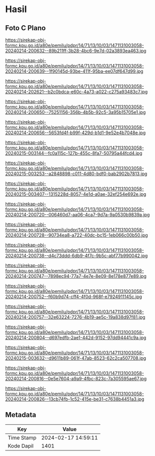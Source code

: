 # Hasil

## Foto C Plano

https://sirekap-obj-formc.kpu.go.id/a80e/pemilu/pdpr/14/71/13/10/03/1471131003058-20240214-200632--89b211ff-3b28-4bc6-9e7d-02a3893ea463.jpg

https://sirekap-obj-formc.kpu.go.id/a80e/pemilu/pdpr/14/71/13/10/03/1471131003058-20240214-200639--1f90145d-93be-411f-95ba-ee07df647d99.jpg

https://sirekap-obj-formc.kpu.go.id/a80e/pemilu/pdpr/14/71/13/10/03/1471131003058-20240214-202621--b2c0bdca-e60c-4a73-a022-c275a93483c7.jpg

https://sirekap-obj-formc.kpu.go.id/a80e/pemilu/pdpr/14/71/13/10/03/1471131003058-20240214-200650--75251156-356b-4b5b-92c5-3a95b15705e1.jpg

https://sirekap-obj-formc.kpu.go.id/a80e/pemilu/pdpr/14/71/13/10/03/1471131003058-20240214-200656--5653fd4f-b99f-429d-b1d1-9e52e4b7048e.jpg

https://sirekap-obj-formc.kpu.go.id/a80e/pemilu/pdpr/14/71/13/10/03/1471131003058-20240215-003144--fc0a115c-127b-455c-8fa7-50795a44fcd4.jpg

https://sirekap-obj-formc.kpu.go.id/a80e/pemilu/pdpr/14/71/13/10/03/1471131003058-20240215-003253--a2848898-c011-4d80-bdf0-bab2902b7813.jpg

https://sirekap-obj-formc.kpu.go.id/a80e/pemilu/pdpr/14/71/13/10/03/1471131003058-20240215-003407--1315228d-8057-4e1d-a0ae-32ef254e692e.jpg

https://sirekap-obj-formc.kpu.go.id/a80e/pemilu/pdpr/14/71/13/10/03/1471131003058-20240214-200720--006460d7-aa06-4ca7-9d7a-9a0530b9839a.jpg

https://sirekap-obj-formc.kpu.go.id/a80e/pemilu/pdpr/14/71/13/10/03/1471131003058-20240214-200728--90734ea8-a722-40dc-bc15-1eb066c00b50.jpg

https://sirekap-obj-formc.kpu.go.id/a80e/pemilu/pdpr/14/71/13/10/03/1471131003058-20240214-200738--d4c73ddd-6db9-4f7c-9b5c-abf77b990042.jpg

https://sirekap-obj-formc.kpu.go.id/a80e/pemilu/pdpr/14/71/13/10/03/1471131003058-20240214-200747--7898ec94-77a7-4e7e-8e09-8e178e877e89.jpg

https://sirekap-obj-formc.kpu.go.id/a80e/pemilu/pdpr/14/71/13/10/03/1471131003058-20240214-200752--f60b9d74-cff4-4f0d-968f-e7924911145c.jpg

https://sirekap-obj-formc.kpu.go.id/a80e/pemilu/pdpr/14/71/13/10/03/1471131003058-20240214-200757--32e63224-7276-4b19-ae5c-19a838d97f81.jpg

https://sirekap-obj-formc.kpu.go.id/a80e/pemilu/pdpr/14/71/13/10/03/1471131003058-20240214-200804--d697edfb-2ae1-442d-9152-97dd94441c9a.jpg

https://sirekap-obj-formc.kpu.go.id/a80e/pemilu/pdpr/14/71/13/10/03/1471131003058-20240215-003632--d9611b89-061f-47ab-8523-62c2ca507708.jpg

https://sirekap-obj-formc.kpu.go.id/a80e/pemilu/pdpr/14/71/13/10/03/1471131003058-20240214-200816--0e5e7604-a9a9-4fbc-823c-7a305595ae67.jpg

https://sirekap-obj-formc.kpu.go.id/a80e/pemilu/pdpr/14/71/13/10/03/1471131003058-20240214-200826--13cb74fb-1c52-415e-be31-c7638b4451a3.jpg


## Metadata

| Key        | Value               |
| ---------- | ------------------- |
| Time Stamp | 2024-02-17 14:59:11 |
| Kode Dapil | 1401                |



